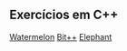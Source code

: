 ## Exercícios em C++

[Watermelon](/exercícios%20C++/imagens_problemas/watermelon.png)
[Bit++](/exercícios%20C++/imagens_problemas/bit++.png)
[Elephant](/exercícios%20C++/imagens_problemas/elephant.png)